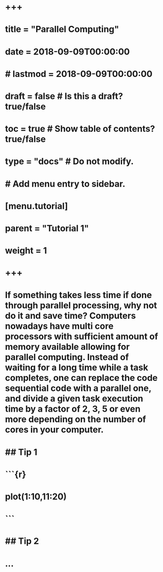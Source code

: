 # +++
# title = "Parallel Computing"
# 
# date = 2018-09-09T00:00:00
# # lastmod = 2018-09-09T00:00:00
# 
# draft = false  # Is this a draft? true/false
# toc = true  # Show table of contents? true/false
# type = "docs"  # Do not modify.
# 
# # Add menu entry to sidebar.
# [menu.tutorial]
#   parent = "Tutorial 1"
#   weight = 1
# +++
# 
# If something takes less time if done through parallel processing, why not do it and save time? Computers nowadays have multi core processors with sufficient amount of memory available allowing for parallel computing. Instead of waiting for a long time while a task completes, one can replace the code sequential code with a parallel one, and divide a given task execution time by a factor of 2, 3, 5 or even more depending on the number of cores in your computer.
# 
# ## Tip 1
# 
# ```{r}
# plot(1:10,11:20)
# 
# ```
# 
# 
# ## Tip 2
# 
# ...
